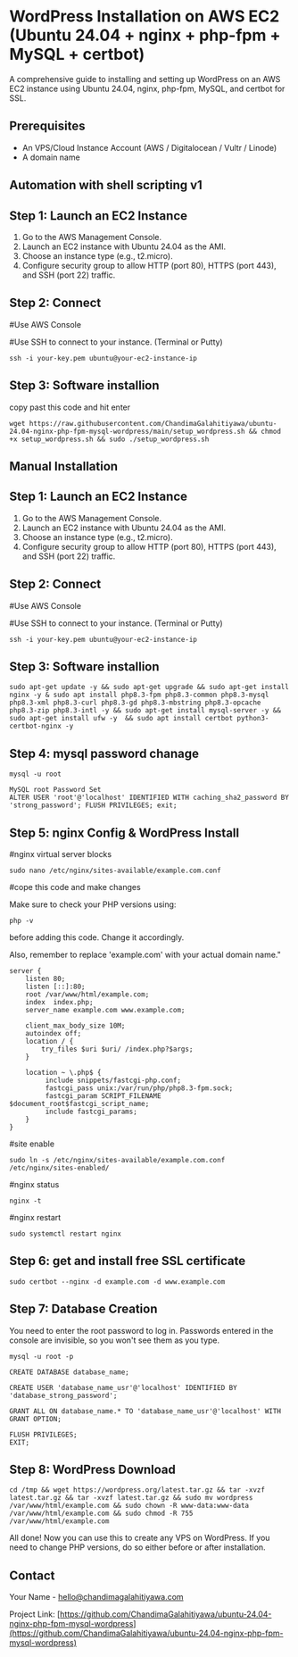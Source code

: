 
# WordPress Installation on AWS EC2 (Ubuntu 24.04 + nginx + php-fpm + MySQL + certbot)

A comprehensive guide to installing and setting up WordPress on an AWS EC2 instance using Ubuntu 24.04, nginx, php-fpm, MySQL, and certbot for SSL.

## Prerequisites

- An VPS/Cloud Instance Account (AWS / Digitalocean / Vultr / Linode)
- A domain name

## Automation with shell scripting v1
## Step 1: Launch an EC2 Instance

1. Go to the AWS Management Console.
2. Launch an EC2 instance with Ubuntu 24.04 as the AMI.
3. Choose an instance type (e.g., t2.micro).
4. Configure security group to allow HTTP (port 80), HTTPS (port 443), and SSH (port 22) traffic.

## Step 2: Connect

#Use AWS Console


#Use SSH to connect to your instance. (Terminal or Putty)
```
ssh -i your-key.pem ubuntu@your-ec2-instance-ip
```

## Step 3: Software installion
copy past this code and hit enter
```
wget https://raw.githubusercontent.com/ChandimaGalahitiyawa/ubuntu-24.04-nginx-php-fpm-mysql-wordpress/main/setup_wordpress.sh && chmod +x setup_wordpress.sh && sudo ./setup_wordpress.sh

```

## Manual Installation 
## Step 1: Launch an EC2 Instance

1. Go to the AWS Management Console.
2. Launch an EC2 instance with Ubuntu 24.04 as the AMI.
3. Choose an instance type (e.g., t2.micro).
4. Configure security group to allow HTTP (port 80), HTTPS (port 443), and SSH (port 22) traffic.

## Step 2: Connect

#Use AWS Console


#Use SSH to connect to your instance. (Terminal or Putty)
```
ssh -i your-key.pem ubuntu@your-ec2-instance-ip
```



## Step 3: Software installion

```
sudo apt-get update -y && sudo apt-get upgrade && sudo apt-get install nginx -y & sudo apt install php8.3-fpm php8.3-common php8.3-mysql php8.3-xml php8.3-curl php8.3-gd php8.3-mbstring php8.3-opcache php8.3-zip php8.3-intl -y && sudo apt-get install mysql-server -y && sudo apt-get install ufw -y  && sudo apt install certbot python3-certbot-nginx -y
```

## Step 4: mysql password chanage
```
mysql -u root

MySQL root Password Set
ALTER USER 'root'@'localhost' IDENTIFIED WITH caching_sha2_password BY 'strong_password'; FLUSH PRIVILEGES; exit;
```

## Step 5: nginx Config & WordPress Install

#nginx virtual server blocks
```
sudo nano /etc/nginx/sites-available/example.com.conf
```

#cope this code and make changes

Make sure to check your PHP versions using:
```
php -v
```

before adding this code. Change it accordingly.

Also, remember to replace 'example.com' with your actual domain name."

```
server {
    listen 80;
    listen [::]:80;
    root /var/www/html/example.com;
    index  index.php;
    server_name example.com www.example.com;

    client_max_body_size 10M;
    autoindex off;
    location / {
        try_files $uri $uri/ /index.php?$args;
    }

    location ~ \.php$ {
         include snippets/fastcgi-php.conf;
         fastcgi_pass unix:/var/run/php/php8.3-fpm.sock;
         fastcgi_param SCRIPT_FILENAME $document_root$fastcgi_script_name;
         include fastcgi_params;
    }
}
```

#site enable
```
sudo ln -s /etc/nginx/sites-available/example.com.conf /etc/nginx/sites-enabled/
```

#nginx status
```
nginx -t
```
#nginx restart
```
sudo systemctl restart nginx
```

## Step 6: get and install free SSL certificate
```
sudo certbot --nginx -d example.com -d www.example.com
```

## Step 7: Database Creation 

You need to enter the root password to log in. Passwords entered in the console are invisible, so you won't see them as you type.

```
mysql -u root -p

CREATE DATABASE database_name;

CREATE USER 'database_name_usr'@'localhost' IDENTIFIED BY 'database_strong_password';

GRANT ALL ON database_name.* TO 'database_name_usr'@'localhost' WITH GRANT OPTION;

FLUSH PRIVILEGES;
EXIT;
```

## Step 8: WordPress Download
```
cd /tmp && wget https://wordpress.org/latest.tar.gz && tar -xvzf latest.tar.gz && tar -xvzf latest.tar.gz && sudo mv wordpress  /var/www/html/example.com && sudo chown -R www-data:www-data /var/www/html/example.com && sudo chmod -R 755 /var/www/html/example.com
```

All done! Now you can use this to create any VPS on WordPress. If you need to change PHP versions, do so either before or after installation.

## Contact

Your Name - [hello@chandimagalahitiyawa.com](mailto:hello@chandimagalahitiyawa.com)

Project Link: [https://github.com/ChandimaGalahitiyawa/ubuntu-24.04-nginx-php-fpm-mysql-wordpress](https://github.com/ChandimaGalahitiyawa/ubuntu-24.04-nginx-php-fpm-mysql-wordpress)
